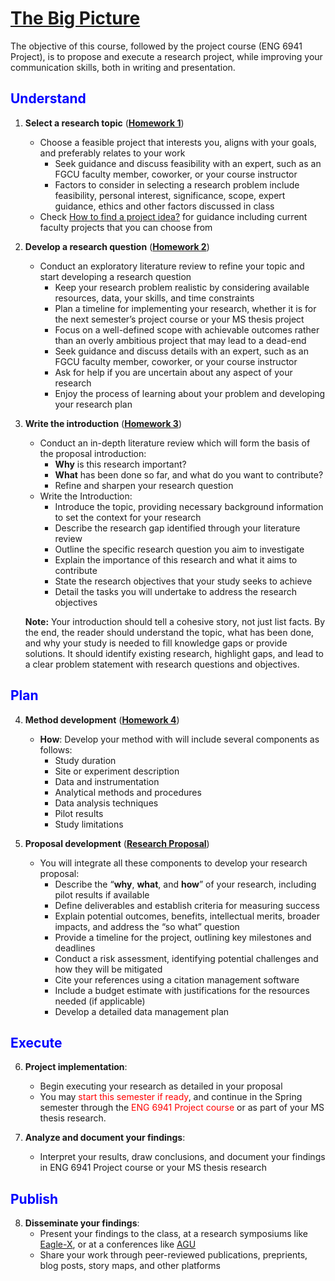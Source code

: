 # [The Big Picture](https://aselshall.github.io/rm/hw/big-picture)

The objective of this course, followed by the project course (ENG 6941 Project), is to propose and execute a research project, while improving your communication skills, both in writing and presentation.

<h2 style="color:blue">Understand</h2>

1. **Select a research topic** (<span style="color:red">**[Homework 1](https://aselshall.github.io/rm/hw/hw1)**</span>)
   - Choose a feasible project that interests you, aligns with your goals, and preferably relates to your work
      - Seek guidance and discuss feasibility with an expert, such as an FGCU faculty member, coworker, or your course instructor
      - Factors to consider in selecting a research problem include feasibility, personal interest, significance, scope, expert guidance, ethics and other factors discussed in class
   - Check [How to find a project idea?](https://aselshall.github.io/rm/hw/topics) for guidance including current faculty projects that you can choose from

2. **Develop a research question** (<span style="color:red">**[Homework 2](https://aselshall.github.io/rm/hw/hw2)**</span>)
   - Conduct an exploratory literature review to refine your topic and start developing a research question
      - Keep your research problem realistic by considering available resources, data, your skills, and time constraints
      - Plan a timeline for implementing your research, whether it is for the next semester’s project course or your MS thesis project
      - Focus on a well-defined scope with achievable outcomes rather than an overly ambitious project that may lead to a dead-end
      - Seek guidance and discuss details with an expert, such as an FGCU faculty member, coworker, or your course instructor
      - Ask for help if you are uncertain about any aspect of your research
      - Enjoy the process of learning about your problem and developing your research plan

4. **Write the introduction** (<span style="color:red">**[Homework 3](https://aselshall.github.io/rm/hw/hw3)**</span>)
   - Conduct an in-depth literature review which will form the basis of the proposal introduction:
     - **Why** is this research important?
     - **What** has been done so far, and what do you want to contribute?
     - Refine and sharpen your research question
   - Write the Introduction:
      - Introduce the topic, providing necessary background information to set the context for your research
      - Describe the research gap identified through your literature review
      - Outline the specific research question you aim to investigate
      - Explain the importance of this research and what it aims to contribute
      - State the research objectives that your study seeks to achieve
      - Detail the tasks you will undertake to address the research objectives
        
   **Note:** Your introduction should tell a cohesive story, not just list facts. By the end, the reader should understand the topic, what has been done, and why your study is needed to fill knowledge gaps or provide solutions. It should identify existing research, highlight gaps, and lead to a clear problem statement with research questions and objectives.

<h2 style="color:blue">Plan</h2>

4. **Method development** (<span style="color:red">**[Homework 4](https://aselshall.github.io/rm/hw/hw4)**</span>)
   - **How**: Develop your method with will include several components as follows:
      - Study duration
      - Site or experiment description
      - Data and instrumentation
      - Analytical methods and procedures
      - Data analysis techniques
      - Pilot results
      - Study limitations 

6. **Proposal development** (<span style="color:red">**[Research Proposal](https://aselshall.github.io/rm/hw/proposal-hw)**</span>)
   - You will integrate all these components to develop your research proposal:
      - Describe the “**why**, **what**, and **how**” of your research, including pilot results if available
      - Define deliverables and establish criteria for measuring success
      - Explain potential outcomes, benefits, intellectual merits, broader impacts, and address the “so what” question
      - Provide a timeline for the project, outlining key milestones and deadlines
      - Conduct a risk assessment, identifying potential challenges and how they will be mitigated
      - Cite your references using a citation management software 
      - Include a budget estimate with justifications for the resources needed (if applicable)
      - Develop a detailed data management plan

<h2 style="color:blue">Execute</h2>

6. **Project implementation**:
   - Begin executing your research as detailed in your proposal
   - You may  <span style="color:red">start this semester if ready</span>, and continue in the Spring semester through the <span style="color:red">ENG 6941 Project course</span> or as part of your MS thesis research.

8. **Analyze and document your findings**:
   - Interpret your results, draw conclusions, and document your findings in ENG 6941 Project course or your MS thesis research

<h2 style="color:blue">Publish</h2>

8. **Disseminate your findings**:
   - Present your findings to the class, at a research symposiums like [Eagle-X](https://www.fgcu.edu/eaglex/), or at a conferences like [AGU](https://www.agu.org/annual-meeting)
   - Share your work through peer-reviewed publications, preprients, blog posts, story maps, and other platforms
